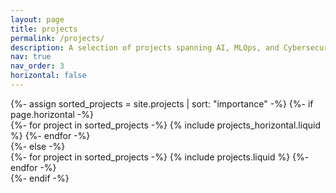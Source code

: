 ```yaml
---
layout: page
title: projects
permalink: /projects/
description: A selection of projects spanning AI, MLOps, and Cybersecurity.
nav: true
nav_order: 3
horizontal: false
---
```


<!-- pages/projects.md -->
<div class="projects">
  {%- assign sorted_projects = site.projects | sort: "importance" -%}
  <!-- Generate cards for each project -->
  {%- if page.horizontal -%}
    <div class="container">
      <div class="row row-cols-1 row-cols-md-2">
      {%- for project in sorted_projects -%}
        {% include projects_horizontal.liquid %}
      {%- endfor -%}
      </div>
    </div>
  {%- else -%}
    <div class="row row-cols-1 row-cols-md-3">
      {%- for project in sorted_projects -%}
        {% include projects.liquid %}
      {%- endfor -%}
    </div>
  {%- endif -%}
</div>
